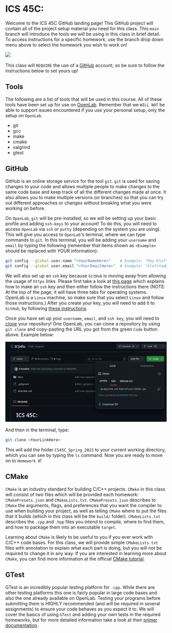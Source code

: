 # ICS 45C:

Welcome to the ICS 45C GitHub landing page! This GitHub project will contain all of the project
setup material you need for this class. This `main` branch will introduce the tools we will be
using in this class in brief detail. To access instructions for a specific homework, use the
branch drop down menu above to select the homework you wish to work on!

![](docs/branches.png)

This class will `REQUIRE` the use of a [GitHub](#github) account, so be sure to follow the
instructions below to set yours up!

## Tools

The following are a list of tools that will be used in this course. All of these tools have been
set up for use on [OpenLab](REPLACEME). Remember that we `WILL NOT` be able to support issues 
encountered if you use your personal setup, only the setup on `OpenLab`.

- git
- gcc
- make
- cmake
- valgrind
- gtest

## GitHub

GitHub is an online storage service for the tool `git`. `git` is used for saving changes to your
code and allows multiple people to make changes to the same code base and keep track of all the
different changes made at once. It also allows you to make multiple versions (or branches) so that
you can try out different approaches or changes without breaking what you were working on before.

On `OpenLab`, `git` will be pre-installed, so we will be setting up your basic profile and adding
`ssh-keys` to your account! To do this, you will need to access `OpenLab` via `ssh` or `putty` (depending
on the system you are using). This will give you access to `OpenLab`'s terminal, where we can
type commands to `git`. In this terminal, you will be adding your `username` and `email` by typing
the following (remember that items shown as `<Example>` should be replaced with YOUR information):

```bash
git config --global user.name "<YourNameHere>"    # Example: "Ray Klefstad"
git config --global user.email "<YourEmailHere>"  # Example: "klefstad@uci.edu"
```

We will also set up an `ssh` key because `GitHub` is moving away from allowing the usage of `https`
links. Please first take a look at [this page](https://docs.github.com/en/authentication/connecting-to-github-with-ssh/generating-a-new-ssh-key-and-adding-it-to-the-ssh-agent#generating-a-new-ssh-key)
which explains how to make an `ssh` key and then either follow the instructions there (NOTE: At the
top of the page, it will have three tabs for operating systems. OpenLab is a `Linux` machine, so make
sure that you select `Linux` and follow those instructions.) After you create your key, you will need to add
it to `GitHub`, by following 
[these instructions](https://docs.github.com/en/authentication/connecting-to-github-with-ssh/adding-a-new-ssh-key-to-your-github-account).

Once you have set up your `username`, `email`, and `ssh key`, you will need to
[clone](https://docs.github.com/en/get-started/quickstart/fork-a-repo#cloning-your-forked-repository)
your repository! One OpenLab, you can clone a repository by using `git clone` and copy-pasting the URL
you got from the green `Code` button above. Example below:

![](docs/clone_link.png)

And then in the terminal, type:

```bash
git clone <YourLinkHere>
```

This will add the folder `CS45C_Spring_2023` to your current working directory, which you can see by
typing the `ls` command. Now you are ready to move on to `Homework 0`! 

## CMake

`CMake` is an industry standard for building C/C++ projects. `CMake` in this class will consist of two
files which will be provided each homework: `CMakePresets.json` and `CMakeLists.txt`. `CMakePresets.json`
describes to `CMake` the arguments, flags, and preferences that you want the compiler to use when building
your project, as well as telling `CMake` where to put the files that it builds (which in this class will
be the `build/` folder). `CMakeLists.txt` describes the `.cpp` and `.hpp` files you intend to compile,
where to find them, and how to package them into an executable `target`.

Learning about `CMake` is likely to be useful to you if you ever work with C/C++ code bases. For this class,
we will provide simple `CMakeLists.txt` files with annotation to explain what each part is doing, but you will
not be required to change it in any way. If you are interested in learning more about `CMake`, you can find
more information at the official [CMake tutorial](https://cmake.org/cmake/help/latest/guide/tutorial/index.html).

## GTest

GTest is an incredibly popular testing platform for `.cpp`. While there are other testing platforms
this one is fairly popular in large code bases and also the one already available on OpenLab. Testing
your programs before submitting them is HIGHLY recommended (and will be required in several assignments)
to ensure your code behaves as you expect it to. We will cover the basics of using `GTest` and adding
your own tests in the required homeworks, but for more detailed information take a look at their
[primer documentation](https://google.github.io/googletest/primer.html).

